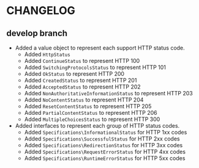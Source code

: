 # CHANGELOG

## develop branch

* Added a value object to represent each support HTTP status code.
  * Added `HttpStatus`
  * Added `ContinueStatus` to represent HTTP 100
  * Added `SwitchingProtocolsStatus` to represent HTTP 101
  * Added `OkStatus` to represent HTTP 200
  * Added `CreatedStatus` to represent HTTP 201
  * Added `AcceptedStatus` to represent HTTP 202
  * Added `NonAuthoritativeInformationStatus` to represent HTTP 203
  * Added `NoContentStatus` to represent HTTP 204
  * Added `ResetContentStatus` to represent HTTP 205
  * Added `PartialContentStatus` to represent HTTP 206
  * Added `MultipleChoicesStatus` to represent HTTP 300
* Added interfaces to represent each group of HTTP status codes.
  * Added `Specifications\InformationalStatus` for HTTP 1xx codes
  * Added `Specifications\SuccessfulStatus` for HTTP 2xx codes
  * Added `Specifications\RedirectionStatus` for HTTP 3xx codes
  * Added `Specifications\RequestErrorStatus` for HTTP 4xx codes
  * Added `Specifications\RuntimeErrorStatus` for HTTP 5xx codes
